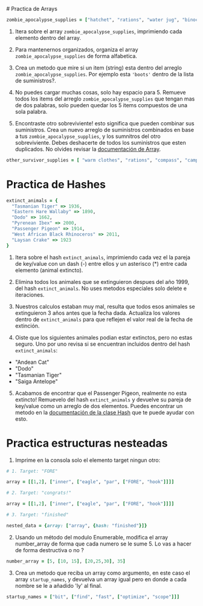 # Practica de Arrays

```ruby
zombie_apocalypse_supplies = ["hatchet", "rations", "water jug", "binoculars", "shotgun", "compass", "CB radio", "Tactical 10mm"]
```

1. Itera sobre el array ```zombie_apocalypse_supplies```, imprimiendo cada elemento dentro del array.


2. Para mantenernos organizados, organiza el array ```zombie_apocalypse_supplies``` de forma alfabetica.


3. Crea un metodo que mire si un item (string) esta dentro del arreglo ```zombie_apocalypse_supplies```. Por ejemplo esta ```'boots'``` dentro de la lista de suministros?.


4. No puedes cargar muchas cosas, solo hay espacio para 5. Remueve todos los items del arreglo ```zombie_apocalypse_supplies``` que tengan mas de dos palabras, solo pueden quedar los 5 items compuestos de una sola palabra.


5. Encontraste otro sobreviviente! esto significa que pueden combinar sus suministros. Crea un nuevo arreglo de suministros combinados en base a tus ```zombie_apocalypse_supplies```, y los sumnitros del otro sobreviviente. Debes deshacerte de todos los suministros que esten duplicados. No olvides revisar la [documentación de Array](https://ruby-doc.org/core-2.2.0/Array.html).

```ruby
other_survivor_supplies = [ "warm clothes", "rations", "compass", "camp stove", "solar battery", "flashlight" ]
```

# Practica de Hashes

```ruby
extinct_animals = {
  "Tasmanian Tiger" => 1936,
  "Eastern Hare Wallaby" => 1890,
  "Dodo" => 1662,
  "Pyrenean Ibex" => 2000,
  "Passenger Pigeon" => 1914,
  "West African Black Rhinoceros" => 2011,
  "Laysan Crake" => 1923
}
```

1. Itera sobre el hash ```extinct_animals```, imprimiendo cada vez el la pareja de key/value con un dash (-) entre ellos y un asterisco (*) entre cada elemento (animal extincto).

2. Elimina todos los animales que se extinguieron despues del año 1999, del hash ```extinct_animals```. No uses metodos especiales solo delete e iteraciones.

3. Nuestros calculos estaban muy mal, resulta que todos esos animales se extinguieron 3 años antes que la fecha dada. Actualiza los valores dentro de ```extinct_animals``` para que reflejen el valor real de la fecha de extinción.


4. Oiste que los siguientes animales podian estar extinctos, pero no estas seguro. Uno por uno revisa si se encuentran incluidos dentro del hash ```extinct_animals```:

- "Andean Cat"
- "Dodo"
- "Tasmanian Tiger"
- "Saiga Antelope"

5. Acabamos de encontrar que el Passenger Pigeon, realmente no esta extincto! Remuevelo del hash ```extinct_animals``` y devuelve su pareja de key/value como un arreglo de dos elementos. Puedes encontrar un metodo en la [documentación de la clase Hash](https://ruby-doc.org/core-2.2.0/Hash.html) que te puede ayudar con esto.

# Practica estructuras nesteadas

1. Imprime en la consola solo el elemento target ningun otro:

```ruby
# 1. Target: "FORE"

array = [[1,2], ["inner", ["eagle", "par", ["FORE", "hook"]]]]
```

```ruby
# 2. Target: "congrats!"

array = [[1,2], ["inner", ["eagle", "par", ["FORE", "hook"]]]]
```

```ruby
# 3. Target: "finished"

nested_data = {array: ["array", {hash: "finished"}]}
```

2. Usando un método del modulo Enumerable, modifica el array number_array de forma que cada numero se le sume 5. Lo vas a hacer de forma destructiva o no ?

```ruby
number_array = [5, [10, 15], [20,25,30], 35]
```

3. Crea un metodo que reciba un array como argumento, en este caso el array ```startup_names```, y devuelva un array igual pero en donde a cada nombre se le a añadido 'ly' al final.

```ruby
startup_names = ["bit", ["find", "fast", ["optimize", "scope"]]]
```
